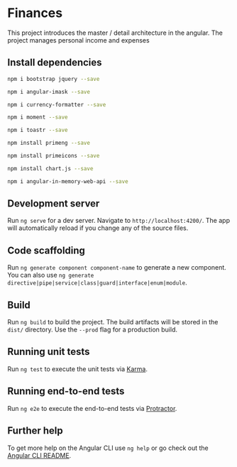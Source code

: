 # Finances


This project introduces the master / detail architecture in the angular. The project manages personal income and expenses

## Install dependencies

```bash
npm i bootstrap jquery --save 
```

```bash
npm i angular-imask --save
```

```bash
npm i currency-formatter --save
```

```bash
npm i moment --save
```

```bash
npm i toastr --save
```


```bash
npm install primeng --save
```


```bash
npm install primeicons --save
```


```bash
npm install chart.js --save
```


```bash
npm i angular-in-memory-web-api --save  
```

## Development server

Run `ng serve` for a dev server. Navigate to `http://localhost:4200/`. The app will automatically reload if you change any of the source files.

## Code scaffolding

Run `ng generate component component-name` to generate a new component. You can also use `ng generate directive|pipe|service|class|guard|interface|enum|module`.

## Build

Run `ng build` to build the project. The build artifacts will be stored in the `dist/` directory. Use the `--prod` flag for a production build.

## Running unit tests

Run `ng test` to execute the unit tests via [Karma](https://karma-runner.github.io).

## Running end-to-end tests

Run `ng e2e` to execute the end-to-end tests via [Protractor](http://www.protractortest.org/).

## Further help

To get more help on the Angular CLI use `ng help` or go check out the [Angular CLI README](https://github.com/angular/angular-cli/blob/master/README.md).
